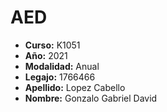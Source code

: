 # AED
- __Curso:__ K1051
- __Año:__ 2021
- __Modalidad:__ Anual
- __Legajo:__ 1766466
- __Apellido:__ Lopez Cabello
- __Nombre:__ Gonzalo Gabriel David
